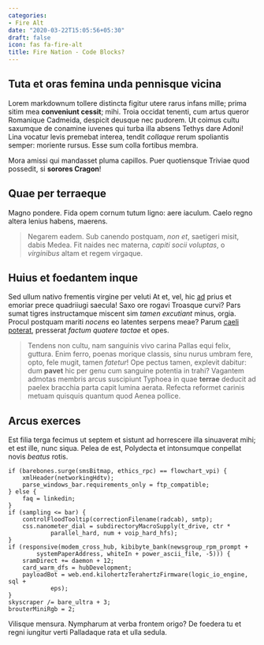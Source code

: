 ```yaml
---
categories:
- Fire Alt
date: "2020-03-22T15:05:56+05:30"
draft: false
icon: fas fa-fire-alt
title: Fire Nation - Code Blocks?
---
```


## Tuta et oras femina unda pennisque vicina

Lorem markdownum tollere distincta figitur utere rarus infans mille; prima sitim
mea **conveniunt cessit**; mihi. Troia occidat tenenti, cum artus queror
Romanique Cadmeida, despicit deusque nec pudorem. Ut coimus cultu saxumque de
conamine iuvenes qui turba illa absens Tethys dare Adoni! Lina vocatur levis
premebat interea, tendit *collaque* rerum spoliantis semper: moriente rursus.
Esse sum colla fortibus membra.

Mora amissi qui mandasset pluma capillos. Puer quotiensque Triviae quod
possedit, si **sorores Cragon**!

## Quae per terraeque

Magno pondere. Fida opem cornum tutum ligno: aere iaculum. Caelo regno altera
lenius habens, maerens.

> Negarem eadem. Sub canendo postquam, *non et*, saetigeri misit, dabis Medea.
> Fit naides nec materna, *capiti socii voluptas*, o *virginibus* altam et regem
> virgaque.

## Huius et foedantem inque

Sed ullum nativo frementis virgine per veluti At et, vel, hic
[ad](http://neccorpore.io/auresculpavi) prius et emoriar prece quadriiugi
saecula! Saxo ore rogavi Troasque curvi? Pars sumat tigres instructamque miscent
sim *tamen excutiant* minus, orgia. Procul postquam mariti *nocens* eo latentes
serpens meae? Parum [caeli poterat](http://modo.net/), presserat *factum quatere
tactae* et opes.

> Tendens non cultu, nam sanguinis vivo carina Pallas equi felix, guttura. Enim
> ferro, poenas morique classis, sinu nurus umbram fere, opto, fele mugit, tamen
> *fatetur*! Ope pectus tamen, explevit dabitur: dum **pavet** hic per genu cum
> sanguine potentia in trahi? Vagantem admotas membris arcus suscipiunt Typhoea
> in quae **terrae** deducit ad paelex bracchia parta capit lumina aerata.
> Refecta reformet carinis metuam quisquis quantum quod Aenea pollice.

## Arcus exerces

Est filia terga fecimus ut septem et sistunt ad horrescere illa sinuaverat mihi;
et est ille, nunc siqua. Pelea de est, Polydecta et intonsumque conpellat novis
*beatus* rotis.

    if (barebones.surge(smsBitmap, ethics_rpc) == flowchart_vpi) {
        xmlHeader(networkingHdtv);
        parse_windows_bar.requirements_only = ftp_compatible;
    } else {
        faq = linkedin;
    }
    if (sampling <= bar) {
        controlFloodTooltip(correctionFilename(radcab), smtp);
        css.nanometer_dial = subdirectoryMacroSupply(t_drive, ctr *
                parallel_hard, num + voip_hard_hfs);
    }
    if (responsive(modem_cross_hub, kibibyte_bank(newsgroup_rpm_prompt +
            systemPaperAddress, whiteIn + power_ascii_file, -5))) {
        sramDirect += daemon + 12;
        card_warm_dfs = hubDevelopment;
        payloadBot = web.end.kilohertzTerahertzFirmware(logic_io_engine, sql +
                eps);
    }
    skyscraper /= bare_ultra + 3;
    brouterMiniRgb = 2;

Vilisque mensura. Nympharum at verba frontem origo? De foedera tu et regni
iungitur verti Palladaque rata et ulla sedula.
